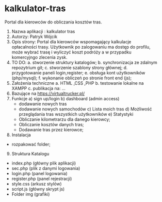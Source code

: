 # kalkulator-tras
Portal dla kierowców do obliczania kosztów tras.

1. Nazwa aplikacji : kalkulator tras
2. Autorzy: Patryk Wójcik
3. Opis strony:
   Portal dla kierowców wspomagający kalkulacje opłacalności trasy.
   Użytkownik po zalogowaniu ma dostęp do profilu, może wybrać trasę i wyliczyć koszt podróży a w przypadku komercyjngo zlecenia zysk.
4. TO DO:
  a. stworzenie struktury katalogów;
  b. synchronizacja ze zdalnym repozytrium git;
  c. stworzenie szablony strony głównej;
  d. przygotowanie paneli login,register;
  e. obsługa kont użytkowników (php/mysql);
  f. wykonanie obliczeń po stronie front end (js);
5. Założenia techniczne
  a. HTML ,CSS ,PHP 
  b. testowanie lokalne na XAMPP
  c. publikacja na: ...
6. Bazujące na https://virtualtrucker.pl/
7. Funkcje
  a) sign up/login
  b) dashboard (admin access)
    - dodawanie nowych tras
    - dodawanie nowych samochodów
  c) Lista moich tras 
  d) Możliwość przeglądania tras wszystkich użytkowników
  e) Statystyki
    - Obliczanie kilometrarzu dla danego kierowcy;
    - Obliczanie kosztów danych tras;
    - Dodawanie tras przez kierowce;
8. Instalacja
  - rozpakować folder;
9. Struktura Katalogu
  - index.php (główny plik aplikacji)
  - sec.php (plik z danymi logowania)
  - login.php (panel logowania)
  - register.php (panel rejestracji)
  - style.css (arkusz stylów)
  - script.js (główny skrypt js)
  - Folder img (grafiki)
